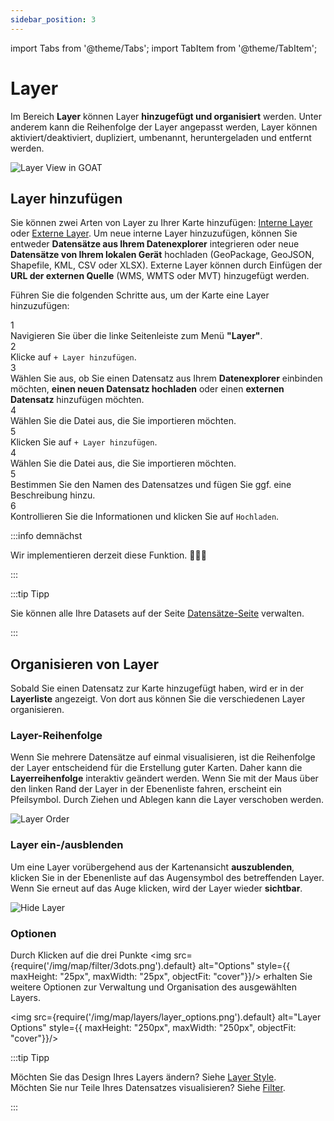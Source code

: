 ```yaml
---
sidebar_position: 3
---
```



import Tabs from '@theme/Tabs';
import TabItem from '@theme/TabItem';


# Layer

Im Bereich **Layer** können Layer **hinzugefügt und organisiert** werden. Unter anderem kann die Reihenfolge der Layer angepasst werden, Layer können aktiviert/deaktiviert, dupliziert, umbenannt, heruntergeladen und entfernt werden.

<div style={{ display: 'flex', flexDirection: 'column', alignItems: 'center' }}>
  <img src={require('/img/map/layers/overview.png').default} alt="Layer View in GOAT" style={{ maxHeight: "auto", maxWidth: "auto", objectFit: "cover"}}/>
</div> 

## Layer hinzufügen

Sie können zwei Arten von Layer zu Ihrer Karte hinzufügen: [Interne Layer](../data/dataset_types) oder [Externe Layer](../data/dataset_types). Um neue interne Layer hinzuzufügen, können Sie entweder **Datensätze aus Ihrem Datenexplorer** integrieren oder neue **Datensätze von Ihrem lokalen Gerät** hochladen (GeoPackage, GeoJSON, Shapefile, KML, CSV oder XLSX). Externe Layer können durch Einfügen der **URL der externen Quelle** (WMS, WMTS oder MVT) hinzugefügt werden. 

Führen Sie die folgenden Schritte aus, um der Karte eine Layer hinzuzufügen: 

<div class="step">
  <div class="step-number">1</div>
  <div class="content">Navigieren Sie über die linke Seitenleiste zum Menü <b>"Layer"</b>.</div>
</div>

<div class="step">
  <div class="step-number">2</div>
  <div class="content">Klicke auf <code>+ Layer hinzufügen</code>. </div>
</div>

<div class="step">
  <div class="step-number">3</div>
  <div class="content">Wählen Sie aus, ob Sie einen Datensatz aus Ihrem  <b>Datenexplorer</b> einbinden möchten,  <b>einen neuen Datensatz hochladen</b> oder einen <b>externen Datensatz</b> hinzufügen möchten.</div>
</div>

<Tabs>
  <TabItem value="Dataset Explorer" label="Dataset Explorer" default className="tabItemBox">


<div class="step">
  <div class="step-number">4</div>
  <div class="content">Wählen Sie die Datei aus, die Sie importieren möchten.</div>
</div>

<div class="step">
  <div class="step-number">5</div>
  <div class="content">Klicken Sie auf <code>+ Layer hinzufügen</code>.</div>
</div>


</TabItem>
<TabItem value="Dataset Upload" label="Dataset Upload" className="tabItemBox">


<div class="step">
  <div class="step-number">4</div>
  <div class="content">Wählen Sie die Datei aus, die Sie importieren möchten.</div>
</div>

<div class="step">
  <div class="step-number">5</div>
  <div class="content">Bestimmen Sie den Namen des Datensatzes und fügen Sie ggf. eine Beschreibung hinzu.</div>
</div>

<div class="step">
  <div class="step-number">6</div>
  <div class="content">Kontrollieren Sie die Informationen und klicken Sie auf <code>Hochladen</code>.</div>
</div>

  </TabItem>
  <TabItem value="Dataset External" label="Dataset External" className="tabItemBox">

:::info demnächst

Wir implementieren derzeit diese Funktion.  🧑🏻‍💻

:::


  </TabItem>
</Tabs>

:::tip Tipp

 Sie können alle Ihre Datasets auf der Seite [Datensätze-Seite](../workspace/datasets) verwalten. 

:::

## Organisieren von Layer

Sobald Sie einen Datensatz zur Karte hinzugefügt haben, wird er in der **Layerliste** angezeigt. Von dort aus können Sie die verschiedenen Layer organisieren.

### Layer-Reihenfolge

Wenn Sie mehrere Datensätze auf einmal visualisieren, ist die Reihenfolge der Layer entscheidend für die Erstellung guter Karten. Daher kann die **Layerreihenfolge** interaktiv geändert werden.
Wenn Sie mit der Maus über den linken Rand der Layer in der Ebenenliste fahren, erscheint ein Pfeilsymbol. Durch Ziehen und Ablegen kann die Layer verschoben werden. 

<div style={{ display: 'flex', flexDirection: 'column', alignItems: 'center'}}>
  <img src={require('/img/map/layers/layer_order.gif').default} alt="Layer Order" style={{ maxHeight: "600px", maxWidth: "600px", objectFit: "cover"}}/>
</div> 

### Layer ein-/ausblenden

Um eine Layer vorübergehend aus der Kartenansicht **auszublenden**, klicken Sie in der Ebenenliste auf das Augensymbol des betreffenden Layer. Wenn Sie erneut auf das Auge klicken, wird der Layer wieder **sichtbar**.

<div style={{ display: 'flex', flexDirection: 'column', alignItems: 'center'}}>
  <img src={require('/img/map/layers/hide_layers.gif').default} alt="Hide Layer" style={{ maxHeight: "600px", maxWidth: "600px", objectFit: "cover"}}/>
</div> 

### Optionen

Durch Klicken auf die drei Punkte <img src={require('/img/map/filter/3dots.png').default} alt="Options" style={{ maxHeight: "25px", maxWidth: "25px", objectFit: "cover"}}/> erhalten Sie weitere Optionen zur Verwaltung und Organisation des ausgewählten Layers.


<img src={require('/img/map/layers/layer_options.png').default} alt="Layer Options" style={{ maxHeight: "250px", maxWidth: "250px", objectFit: "cover"}}/> 


:::tip Tipp

Möchten Sie das Design Ihres Layers ändern? Siehe [Layer Style](../category/layer-styling).  
Möchten Sie nur Teile Ihres Datensatzes visualisieren? Siehe [Filter](../map/filter). 

:::